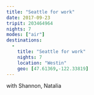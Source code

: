 ```yaml
---
title: "Seattle for work"
date: 2017-09-23
tripit: 203464964
nights: 7
modes: ["air"]
destinations:
  -
    title: "Seattle for work"
    nights: 7
    location: "Westin"
    geo: [47.61369,-122.33819]
---
```


with Shannon, Natalia
